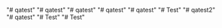 "# qatest" 
"# qatest" 
"# qatest" 
"# qatest" 
"# qatest" 
"# Test" 
"# qatest2" 
"# qatest" 
"# Test" 
"# Test" 
